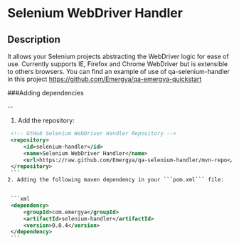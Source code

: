 # Selenium WebDriver Handler

Description
-----------

It allows your Selenium projects abstracting the WebDriver logic for ease of use. Currently supports IE, Firefox and Chrome WebDriver but is extensible to others browsers. You can find an example of use of qa-selenium-handler in this project https://github.com/Emergya/qa-emergya-quickstart

###Adding dependencies

--
 1. Add the repository:

   ```xml
  	<!-- GtHub Selenium WebDriver Handler Repository -->
	<repository>
		<id>selenium-handler</id>
		<name>Selenium WebDriver Handler</name>
		<url>https://raw.github.com/Emergya/qa-selenium-handler/mvn-repo</url>
	</repository>
    ```
 2. Adding the following maven dependency in your ```pom.xml``` file:


    ```xml
	<dependency>
		<groupId>com.emergya</groupId>
		<artifactId>selenium-handler</artifactId>
		<version>0.0.4</version>
	</dependency>
    ```
